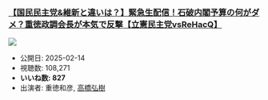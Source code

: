 ### [【国民民主党&維新と違いは？】緊急生配信！石破内閣予算の何がダメ？重徳政調会長が本気で反撃【立憲民主党vsReHacQ】](https://www.youtube.com/watch?v=26pk3dR-ctM)
[![](https://img.youtube.com/vi/26pk3dR-ctM/sddefault.jpg)](https://www.youtube.com/watch?v=26pk3dR-ctM)
-   公開日: 2025-02-14
-   視聴数: 108,271
-   **いいね数: 827**
-   出演者: 重徳和彦, [高橋弘樹](/rehacq_fan/people/高橋弘樹 "wikilink")
